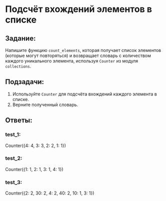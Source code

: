 # Подсчёт вхождений элементов в списке

## Задание:
Напишите функцию `count_elements`, которая получает список элементов (которые могут повторяться) и возвращает словарь с количеством каждого уникального элемента, используя `Counter` из модуля `collections`.

## Подзадачи:
1. Используйте `Counter` для подсчёта вхождений каждого элемента в списке.
2. Верните полученный словарь.

## Ответы:

### test_1:
Counter({4: 4, 3: 3, 2: 2, 1: 1})

### test_2:
Counter({1: 1, 2: 1, 3: 1, 4: 1})

### test_3:
Counter({2: 2, 30: 2, 4: 2, 40: 2, 10: 1, 3: 1})

